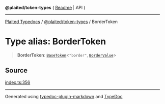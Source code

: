 **@plaited/token-types** ( [Readme](../README.md) \| API )

***

[Plaited Typedocs](../../../modules.md) / [@plaited/token-types](../modules.md) / BorderToken

# Type alias: BorderToken

> **BorderToken**: [`BaseToken`](BaseToken.md)\<`"border"`, [`BorderValue`](BorderValue.md)\>

## Source

[index.ts:356](https://github.com/plaited/plaited/blob/0d4801d/libs/token-types/src/index.ts#L356)

***

Generated using [typedoc-plugin-markdown](https://www.npmjs.com/package/typedoc-plugin-markdown) and [TypeDoc](https://typedoc.org/)
